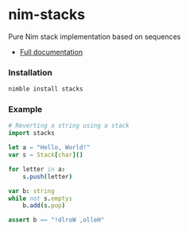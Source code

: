 # nim-stacks
Pure Nim stack implementation based on sequences

* [Full documentation](https://rustomax.github.io/dev/nim/stacks/stacks.html)

### Installation
```sh
nimble install stacks
```

### Example

```nim
# Reverting a string using a stack
import stacks

let a = "Hello, World!"
var s = Stack[char]()

for letter in a:
    s.push(letter)

var b: string
while not s.empty:
    b.add(s.pop)

assert b == "!dlroW ,olleH"
```

